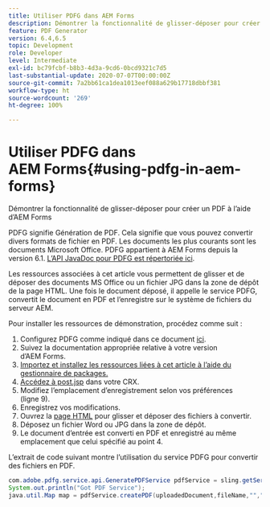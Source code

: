 ```yaml
---
title: Utiliser PDFG dans AEM Forms
description: Démontrer la fonctionnalité de glisser-déposer pour créer un PDF à l’aide d’AEM Forms
feature: PDF Generator
version: 6.4,6.5
topic: Development
role: Developer
level: Intermediate
exl-id: bc79fcbf-b8b3-4d3a-9cd6-0bcd9321c7d5
last-substantial-update: 2020-07-07T00:00:00Z
source-git-commit: 7a2bb61ca1dea1013eef088a629b17718dbbf381
workflow-type: ht
source-wordcount: '269'
ht-degree: 100%

---
```


# Utiliser PDFG dans AEM Forms{#using-pdfg-in-aem-forms}

Démontrer la fonctionnalité de glisser-déposer pour créer un PDF à l’aide d’AEM Forms

PDFG signifie Génération de PDF. Cela signifie que vous pouvez convertir divers formats de fichier en PDF. Les documents les plus courants sont les documents Microsoft Office. PDFG appartient à AEM Forms depuis la version 6.1.
[L’API JavaDoc pour PDFG est répertoriée ici](https://www.adobe.io/experience-manager/reference-materials/6-5/forms/javadocs/index.html?com/adobe/fd/output/api/OutputService.html).

Les ressources associées à cet article vous permettent de glisser et de déposer des documents MS Office ou un fichier JPG dans la zone de dépôt de la page HTML. Une fois le document déposé, il appelle le service PDFG, convertit le document en PDF et l’enregistre sur le système de fichiers du serveur AEM.

Pour installer les ressources de démonstration, procédez comme suit :

1. Configurez PDFG comme indiqué dans ce document [ici](https://helpx.adobe.com/fr/experience-manager/6-4/forms/using/install-configure-pdf-generator.html).
1. Suivez la documentation appropriée relative à votre version d’AEM Forms.
1. [Importez et installez les ressources liées à cet article à l’aide du gestionnaire de packages.](assets/createpdfgdemov2.zip)
1. [Accédez à post.jsp](http://localhost:4502/apps/AemFormsSamples/components/createPDF/POST.jsp) dans votre CRX.
1. Modifiez l’emplacement d’enregistrement selon vos préférences (ligne 9).
1. Enregistrez vos modifications.
1. Ouvrez la [page HTML](http://localhost:4502/content/DocumentServices/CreatePDFG.html) pour glisser et déposer des fichiers à convertir.
1. Déposez un fichier Word ou JPG dans la zone de dépôt.
1. Le document d’entrée est converti en PDF et enregistré au même emplacement que celui spécifié au point 4.

L’extrait de code suivant montre l’utilisation du service PDFG pour convertir des fichiers en PDF.

```java
com.adobe.pdfg.service.api.GeneratePDFService pdfService = sling.getService(com.adobe.pdfg.service.api.GeneratePDFService.class);
System.out.println("Got PDF Service");
java.util.Map map = pdfService.createPDF(uploadedDocument,fileName,"","Standard","No Security", null, null);
```
